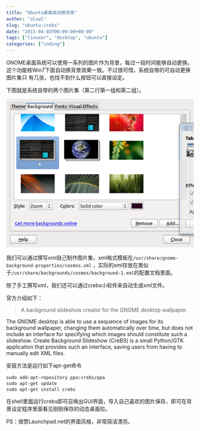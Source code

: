 ```yaml
---
title: "Ubuntu桌面自动换背景"
author: "alswl"
slug: "ubuntu-crebs"
date: "2011-04-03T00:00:00+08:00"
tags: ["linuxer", "desktop", "ubuntu"]
categories: ["coding"]
---
```


GNOME桌面系统可以使用一系列的图片作为背景，每过一段时间能够自动更换。这个功能核Win7下面自动换背景效果一致。不过很可惜，系统自带的可自动更换图片集只
有几张，也找不到什么按钮可以直接设定。

下图就是系统自带的两个图片集（第二行第一组和第二组）。

![image](../../static/images/upload_dropbox/201104/appearance_preferences.png)

我们可以通过撰写xml自己制作图片集，xml格式模板在`/usr/share/gnome-background-properties/cosmos.xml`
，实际的xml存放在类似于`/usr/share/backgrounds/cosmos/background-1.xml`的配置文档里面。

除了手工撰写xml，我们还可以通过crebs小软件来自动生成xml文件。

官方介绍如下：

> A background slideshow creator for the GNOME desktop wallpaper.

The GNOME desktop is able to use a sequence of images for its background
wallpaper, changing them automatically over time, but does not include an
interface for specifying which images should constitute such a slideshow.
Create Background Slideshow (CreBS) is a small Python/GTK application that
provides such an interface, saving users from having to manually edit XML
files.

安装方法是运行如下apt-get命令

    
    sudo add-apt-repository ppa:crebs/ppa
    sudo apt-get update
    sudo apt-get install crebs

在shell里面运行crebs即可召唤出GUI界面，导入自己喜欢的图片保存，即可在背景设定程序里面看见刚刚保存的动态桌面拉。

PS：很赞Launchpad.net的界面风格，非常简洁漂亮。

